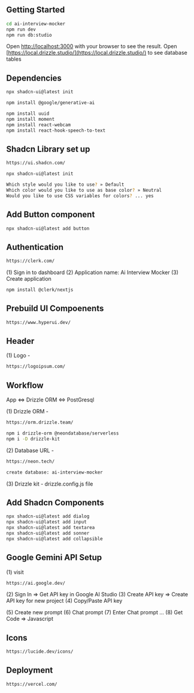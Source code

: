 
## Getting Started

```bash
cd ai-interview-mocker
npm run dev
npm run db:studio
```

Open [http://localhost:3000](http://localhost:3000) with your browser to see the result.
Open [https://local.drizzle.studio/](https://local.drizzle.studio/) to see database tables

## Dependencies

```bash
npx shadcn-ui@latest init

npm install @google/generative-ai

npm install uuid
npm install moment
npm install react-webcam
npm install react-hook-speech-to-text
```

## Shadcn Library set up

```bash
https://ui.shadcn.com/

npx shadcn-ui@latest init

Which style would you like to use? » Default
Which color would you like to use as base color? » Neutral
Would you like to use CSS variables for colors? ... yes
```

## Add Button component

```bash
npx shadcn-ui@latest add button
```

## Authentication

```bash
https://clerk.com/
```

(1) Sign in to dashboard
(2) Application name: Ai Interview Mocker
(3) Create application

```bash
npm install @clerk/nextjs
```

## Prebuild UI Compoenents

```bash
https://www.hyperui.dev/
```

## Header
(1) Logo -
```bash
https://logoipsum.com/
```

## Workflow

App <=> Drizzle ORM <=> PostGresql

(1) Drizzle ORM -
```bash
https://orm.drizzle.team/

npm i drizzle-orm @neondatabase/serverless
npm i -D drizzle-kit
```

(2) Database URL -
```bash
https://neon.tech/

create database: ai-interview-mocker
```

(3) Drizzle kit -
drizzle.config.js file

## Add Shadcn Components

```bash
npx shadcn-ui@latest add dialog
npx shadcn-ui@latest add input
npx shadcn-ui@latest add textarea
npx shadcn-ui@latest add sonner
npx shadcn-ui@latest add collapsible
```

## Google Gemini API Setup

(1) visit
```bash
https://ai.google.dev/
```
(2) Sign In => Get API key in Google AI Studio
(3) Create API key => Create API key for new project
(4) Copy/Paste API key

(5) Create new prompt
(6) Chat prompt
(7) Enter Chat prompt ...
(8) Get Code => Javascript


## Icons
```bash
https://lucide.dev/icons/
```

## Deployment

```bash
https://vercel.com/
```
